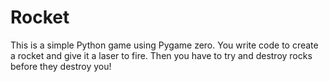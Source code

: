 # Rocket

This is a simple Python game using Pygame zero. You write code to create a rocket and give it a laser to fire. Then you have to try and destroy rocks before they destroy you!
